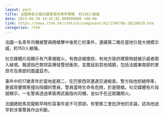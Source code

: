 ```yaml
---
layout: post
title: 法國再有示威抗議警員向青年開槍　約150人被捕
date: 2023-06-29 14:41:02.000000000 +08:00
link: https://news.rthk.hk/rthk/ch/component/k2/1706786-20230629.htm
categories: rthk
---
```


法國一名青年司機被警員開槍擊中後死亡的事件，連續第二晚在當地引發大規模示威，約150人被捕。

社交媒體片段顯示有汽車被縱火，有商店被搶掠，有地方政府建築物就被示威者闖入破壞。報道指巴黎郊區爆發警民衝突，並蔓延到其他城鎮，包括法國東南部的里昂市及南部的圖盧茲市。

事件中的17歲青年於當地星期二，在巴黎西郊遭遇交通檢查。警方指他拒絕停車，更威脅要開車撞向阻攔的警員，警員當時生命有危險，於是開槍。社交媒體有片段就顯示，一名警員透過車窗用武器指向司機，並似乎在近距離開火。

法國總統馬克龍較早時形容事件是不可原諒。有警察工會批評他的言論，認為他過早對涉事警員作出判斷。
